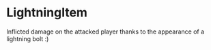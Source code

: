 # LightningItem
Inflicted damage on the attacked player thanks to the appearance of a lightning bolt :)
